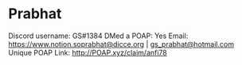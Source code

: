 # Prabhat

Discord username: GS#1384
DMed a POAP: Yes
Email: https://www.notion.soprabhat@dicce.org | gs_prabhat@hotmail.com
Unique POAP Link: http://POAP.xyz/claim/anfi78